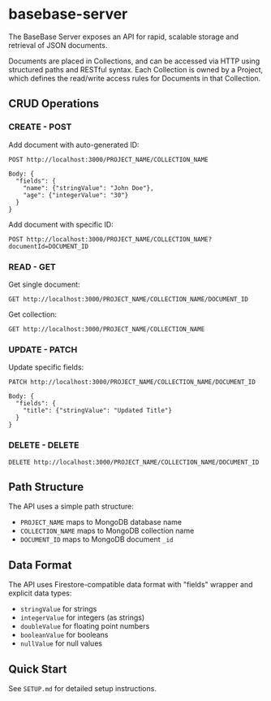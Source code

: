 # basebase-server

The BaseBase Server exposes an API for rapid, scalable storage and retrieval of JSON documents.

Documents are placed in Collections, and can be accessed via HTTP using structured paths and RESTful syntax.
Each Collection is owned by a Project, which defines the read/write access rules for Documents in that Collection.

## CRUD Operations

### CREATE - POST

Add document with auto-generated ID:

```
POST http://localhost:3000/PROJECT_NAME/COLLECTION_NAME

Body: {
  "fields": {
    "name": {"stringValue": "John Doe"},
    "age": {"integerValue": "30"}
  }
}
```

Add document with specific ID:

```
POST http://localhost:3000/PROJECT_NAME/COLLECTION_NAME?documentId=DOCUMENT_ID
```

### READ - GET

Get single document:

```
GET http://localhost:3000/PROJECT_NAME/COLLECTION_NAME/DOCUMENT_ID
```

Get collection:

```
GET http://localhost:3000/PROJECT_NAME/COLLECTION_NAME
```

### UPDATE - PATCH

Update specific fields:

```
PATCH http://localhost:3000/PROJECT_NAME/COLLECTION_NAME/DOCUMENT_ID

Body: {
  "fields": {
    "title": {"stringValue": "Updated Title"}
  }
}
```

### DELETE - DELETE

```
DELETE http://localhost:3000/PROJECT_NAME/COLLECTION_NAME/DOCUMENT_ID
```

## Path Structure

The API uses a simple path structure:

- `PROJECT_NAME` maps to MongoDB database name
- `COLLECTION_NAME` maps to MongoDB collection name
- `DOCUMENT_ID` maps to MongoDB document `_id`

## Data Format

The API uses Firestore-compatible data format with "fields" wrapper and explicit data types:

- `stringValue` for strings
- `integerValue` for integers (as strings)
- `doubleValue` for floating point numbers
- `booleanValue` for booleans
- `nullValue` for null values

## Quick Start

See `SETUP.md` for detailed setup instructions.
